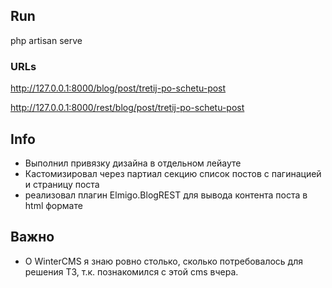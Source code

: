 ## Run

php artisan serve

### URLs

http://127.0.0.1:8000/blog/post/tretij-po-schetu-post

http://127.0.0.1:8000/rest/blog/post/tretij-po-schetu-post

## Info

* Выполнил привязку дизайна в отдельном лейауте
* Кастомизировал через партиал секцию список постов с пагинацией и страницу поста
* реализовал плагин Elmigo.BlogREST для вывода контента поста в html формате

## Важно

* О WinterCMS я знаю ровно столько, сколько потребовалось для решения ТЗ, т.к. познакомился с этой cms вчера.
